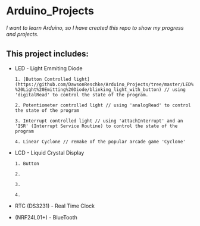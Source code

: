 # Arduino_Projects

###### I want to learn Arduino, so I have created this repo to show my progress and projects.

## This project includes: 
-	LED - Light Emmiting Diode

		1. [Button Controlled light](https://github.com/DawsonReschke/Arduino_Projects/tree/master/LED%20-%20Light%20Emitting%20Diode/blinking_light_with_button) // using 'digitalRead' to control the state of the program.

		2. Potentiometer controlled light // using 'analogRead' to control the state of the program

		3. Interrupt controlled light // using 'attachInterrupt' and an 'ISR' (Interrupt Service Routine) to control the state of the program

		4. Linear Cyclone // remake of the popular arcade game 'Cyclone'

-	LCD - Liquid Crystal Display

		1. Button

		2.

		3.

		4.

-	RTC (DS3231) - Real Time Clock

-	(NRF24L01+) - BlueTooth


